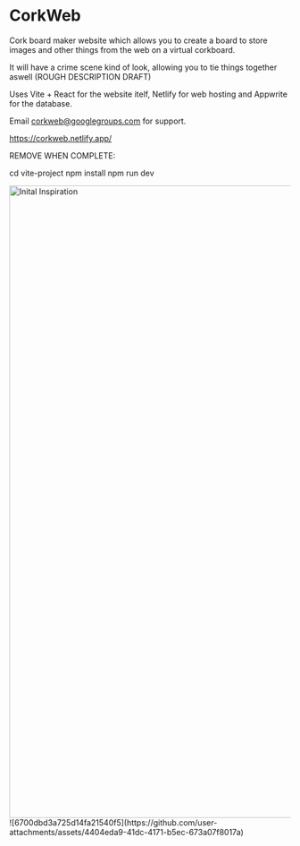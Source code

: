 # CorkWeb
Cork board maker website which allows you to create a board to store images and other things from the web on a virtual corkboard.

It will have a crime scene kind of look, allowing you to tie things together aswell (ROUGH DESCRIPTION DRAFT)

Uses Vite + React for the website itelf, Netlify for web hosting and Appwrite for the database.

Email corkweb@googlegroups.com for support.

https://corkweb.netlify.app/

REMOVE WHEN COMPLETE:

cd vite-project
  npm install
  npm run dev

<img width="1130" alt="Inital Inspiration" src="https://github.com/user-attachments/assets/563676a8-a3ee-4f33-b91f-d559d68ac058">
![6700dbd3a725d14fa21540f5](https://github.com/user-attachments/assets/4404eda9-41dc-4171-b5ec-673a07f8017a)


